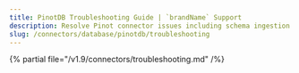 ```yaml
---
title: PinotDB Troubleshooting Guide | `brandName` Support
description: Resolve Pinot connector issues including schema ingestion failures, query misalignment, or connection problems.
slug: /connectors/database/pinotdb/troubleshooting
---
```


{% partial file="/v1.9/connectors/troubleshooting.md" /%}

